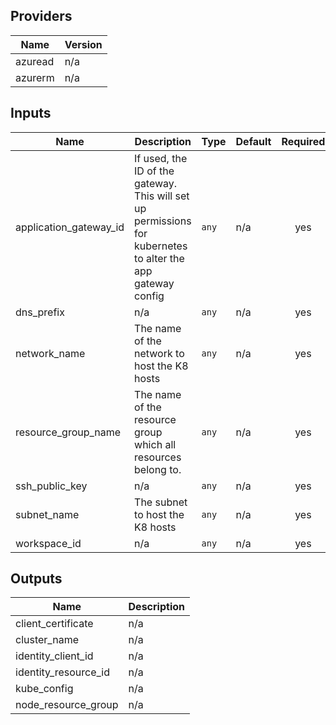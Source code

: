 <!-- BEGINNING OF PRE-COMMIT-TERRAFORM DOCS HOOK -->
## Providers

| Name | Version |
|------|---------|
| azuread | n/a |
| azurerm | n/a |

## Inputs

| Name | Description | Type | Default | Required |
|------|-------------|------|---------|:-----:|
| application\_gateway\_id | If used, the ID of the gateway. This will set up permissions for kubernetes to alter the app gateway config | `any` | n/a | yes |
| dns\_prefix | n/a | `any` | n/a | yes |
| network\_name | The name of the network to host the K8 hosts | `any` | n/a | yes |
| resource\_group\_name | The name of the resource group which all resources belong to. | `any` | n/a | yes |
| ssh\_public\_key | n/a | `any` | n/a | yes |
| subnet\_name | The subnet to host the K8 hosts | `any` | n/a | yes |
| workspace\_id | n/a | `any` | n/a | yes |

## Outputs

| Name | Description |
|------|-------------|
| client\_certificate | n/a |
| cluster\_name | n/a |
| identity\_client\_id | n/a |
| identity\_resource\_id | n/a |
| kube\_config | n/a |
| node\_resource\_group | n/a |

<!-- END OF PRE-COMMIT-TERRAFORM DOCS HOOK -->